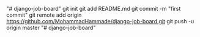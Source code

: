 "# django-job-board"  git init git add README.md git commit -m "first commit" git remote add origin https://github.com/MohammadHammade/django-job-board.git git push -u origin master
"# django-job-board" 
